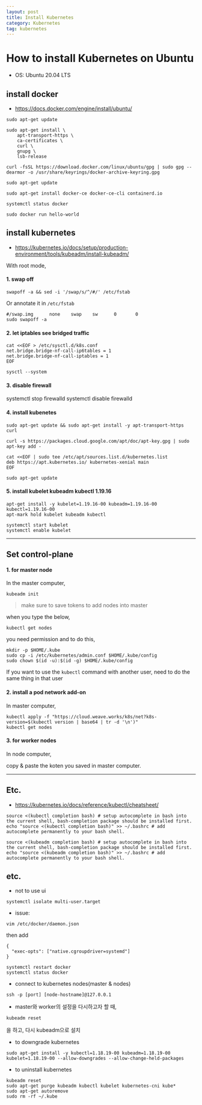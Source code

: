 ```yaml
---
layout: post
title: Install Kubernetes
category: Kubernetes
tag: kubernetes
---
```



# How to install Kubernetes on Ubuntu 

* OS: Ubuntu 20.04 LTS

## install docker

* https://docs.docker.com/engine/install/ubuntu/


```
sudo apt-get update
```

```
sudo apt-get install \
    apt-transport-https \
    ca-certificates \
    curl \
    gnupg \
    lsb-release
```

```
curl -fsSL https://download.docker.com/linux/ubuntu/gpg | sudo gpg --dearmor -o /usr/share/keyrings/docker-archive-keyring.gpg
```

```
sudo apt-get update
```

```
sudo apt-get install docker-ce docker-ce-cli containerd.io
```

```
systemctl status docker
```
```
sudo docker run hello-world
```

## install kubernetes

* https://kubernetes.io/docs/setup/production-environment/tools/kubeadm/install-kubeadm/

With root mode, 

#### 1. swap off
```
swapoff -a && sed -i '/swap/s/^/#/' /etc/fstab
```
Or annotate it in `/etc/fstab`
```
#/swap.img      none    swap    sw      0       0
sudo swapoff -a
```

#### 2. let iptables see bridged traffic
```
cat <<EOF > /etc/sysctl.d/k8s.conf
net.bridge.bridge-nf-call-ip6tables = 1
net.bridge.bridge-nf-call-iptables = 1
EOF

sysctl --system
```

#### 3. disable firewall

systemctl stop firewalld 
systemctl disable firewalld

#### 4. install kubenetes
```
sudo apt-get update && sudo apt-get install -y apt-transport-https curl
```
```
curl -s https://packages.cloud.google.com/apt/doc/apt-key.gpg | sudo apt-key add -
```
```
cat <<EOF | sudo tee /etc/apt/sources.list.d/kubernetes.list
deb https://apt.kubernetes.io/ kubernetes-xenial main
EOF
```
```
sudo apt-get update
```

#### 5. install kubelet kubeadm kubectl 1.19.16
```
apt-get install -y kubelet=1.19.16-00 kubeadm=1.19.16-00 kubectl=1.19.16-00
apt-mark hold kubelet kubeadm kubectl
```

```
systemctl start kubelet
systemctl enable kubelet
```
------------------------------------------------------------------------------
## Set control-plane

#### 1. for master node
In the master computer, 
```
kubeadm init
```

> make sure to save tokens to add nodes into master

when you type the below, 
```
kubectl get nodes
```
you need permission and to do this, 
```
mkdir -p $HOME/.kube
sudo cp -i /etc/kubernetes/admin.conf $HOME/.kube/config
sudo chown $(id -u):$(id -g) $HOME/.kube/config
```

If you want to use the `kubectl` command with another user, need to do the same thing in that user

#### 2. install a pod network add-on
In master computer, 
```
kubectl apply -f "https://cloud.weave.works/k8s/net?k8s-version=$(kubectl version | base64 | tr -d '\n')"
kubectl get nodes
```

#### 3. for worker nodes
In node computer,

copy & paste the koten you saved in master computer.

------------------------------------------------------------------------------

## Etc.

* https://kubernetes.io/docs/reference/kubectl/cheatsheet/

```
source <(kubectl completion bash) # setup autocomplete in bash into the current shell, bash-completion package should be installed first.
echo "source <(kubectl completion bash)" >> ~/.bashrc # add autocomplete permanently to your bash shell.

source <(kubeadm completion bash) # setup autocomplete in bash into the current shell, bash-completion package should be installed first.
echo "source <(kubeadm completion bash)" >> ~/.bashrc # add autocomplete permanently to your bash shell.
```


## etc.

* not to use ui
```
systemctl isolate multi-user.target
```

* issue:

```
vim /etc/docker/daemon.json
```
then add
```
{
  "exec-opts": ["native.cgroupdriver=systemd"]
}
```
```
systemctl restart docker
systemctl status docker
```

* connect to kubernetes nodes(master & nodes)

```
ssh -p [port] [node-hostname]@127.0.0.1
```

* master와 worker의 설정을 다시하고자 할 때, 
```
kubeadm reset
```
을 하고, 다시 kubeadm으로 설치


* to downgrade kubernetes
```
sudo apt-get install -y kubectl=1.18.19-00 kubeadm=1.18.19-00 kubelet=1.18.19-00 --allow-downgrades --allow-change-held-packages
```

* to uninstall kubernetes

```
kubeadm reset
sudo apt-get purge kubeadm kubectl kubelet kubernetes-cni kube*   
sudo apt-get autoremove  
sudo rm -rf ~/.kube
```

